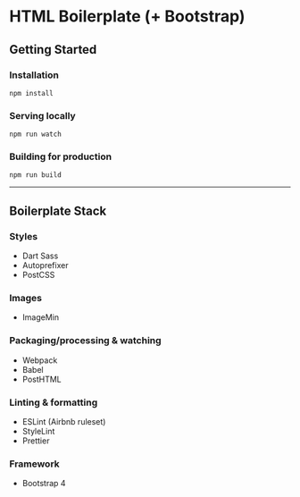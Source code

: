 # HTML Boilerplate (+ Bootstrap)

## Getting Started

### Installation

`npm install`

### Serving locally

`npm run watch`

### Building for production

`npm run build`

---

## Boilerplate Stack

### Styles

- Dart Sass
- Autoprefixer
- PostCSS

### Images

- ImageMin

### Packaging/processing & watching

- Webpack
- Babel
- PostHTML

### Linting & formatting

- ESLint (Airbnb ruleset)
- StyleLint
- Prettier

### Framework

- Bootstrap 4
  